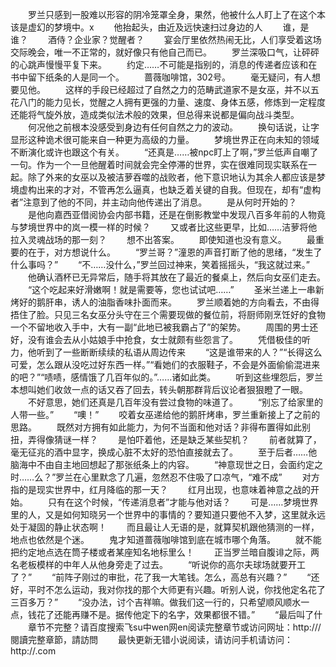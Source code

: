 　　罗兰只感到一股难以形容的阴冷笼罩全身，果然，他被什么人盯上了在这个本该是虚幻的梦境中。x
　　他抬起头，由近及远快速扫过身边的人
　　谁，是谁？
　　酒侍？企业家？觉醒者？
　　宴会厅里依然热闹无比，人们享受着这场交际晚会，唯一不正常的，就好像只有他自己而已。
　　罗兰深吸口气，让砰砰的心跳声慢慢平复下来。
　　约定……不可能是指别的，消息的传递者应该和在书中留下纸条的人是同一个。
　　蔷薇咖啡馆，302号。
　　毫无疑问，有人想要见他。
　　这样的手段已经超过了自然之力的范畴武道家不是女巫，并不以五花八门的能力见长，觉醒之人拥有更强的力量、速度、身体五感，修炼到一定程度还能将气旋外放，造成类似法术般的效果，但总得来说都是偏向战斗类型。
　　何况他之前根本没感受到身边有任何自然之力的波动。
　　换句话说，让字显形这种诡术很可能来自一种更为高级的力量。
　　梦境世界正在向未知的领域不断演化或许也跟这个有关。
　　“还真是……被npc盯上了啊，”罗兰低声自嘲了一句。作为一个一旦他醒着时间就会完全停滞的世界，实在很难同现实联系在一起。除了外来的女巫以及被洁萝吞噬的战败者，他下意识地认为其余人都应该是梦境虚构出来的才对，不管再怎么逼真，也缺乏着关键的自我。但现在，却有“虚构者”注意到了他的不同，并主动向他传递出了消息。
　　是从何时开始的？
　　是他向嘉西亚借阅协会内部书籍，还是在倒影教堂中发现八百多年前的人物竟与梦境世界中的岚一模一样的时候？
　　又或者比这些更早，比如……洁萝将他拉入灵魂战场的那一刻？
　　想不出答案。
　　即使知道也没有意义。
　　最重要的在于，对方想说什么。
　　“罗兰哥？”潼恩的声音打断了他的思绪，“发生了什么事吗？”
　　“不……没什么，”罗兰回过神来，笑着摇摇头，“我这就过来。”
　　他确认酒杯已无异常后，随手将其放在了最近的餐桌上，然后向女巫们走去。
　　“这个吃起来好滑嫩啊！就是需要等，您也试试吧……”
　　圣米兰递上一串新烤好的鹅肝串，诱人的油脂香味扑面而来。
　　罗兰顺着她的方向看去，不由得捂住了脸。只见三名女巫分头守在三个需要现做的餐位前，将厨师刚烹饪好的食物一个不留地收入手中，大有一副“此地已被我霸占了”的架势。
　　周围的男士还好，没有谁会去从小姑娘手中抢食，女士就颇有些怨言了。
　　凭借极佳的听力，他听到了一些断断续续的私语从周边传来
　　“这是谁带来的人？”“长得这么可爱，怎么跟从没吃过好东西一样。”“看她们的衣服鞋子，不会是外面偷偷混进来的吧？”“啧啧，感情饿了几百年似的。”……诸如此类。
　　听到这些埋怨后，罗兰本想叫她们收敛一点的话又吞了回去，转头朝那群背后议论者狠狠瞪了一眼。
　　不好意思，她们还真是几百年没有尝过食物的味道了。
　　“别忘了给家里的人带一些。”
　　“噢！”
　　咬着女巫递给他的鹅肝烤串，罗兰重新接上了之前的思路。
　　既然对方拥有如此能力，为何不当面和他对话？非得布置得如此别扭，弄得像猜谜一样？
　　是怕吓着他，还是缺乏某些契机？
　　前者就算了，毫无征兆的酒中显字，换成心脏不太好的恐怕直接就去了。
　　至于后者……他脑海中不由自主地回想起了那张纸条上的内容。
　　“神意现世之日，会面约定之时……么？”罗兰在心里默念了几遍，忽然忍不住吸了口凉气，“难不成”
　　对方指的是现实世界中，红月降临的那一天？
　　红月出现，也意味着神意之战的开始。
　　只有在这个时候，“传递消息者”才能与他对话？
　　可是……梦境世界里的人，又是如何知晓另一个世界中的事情的？要知道只要他不入梦，这里就永远处于凝固的静止状态啊！
　　而且最让人无语的是，就算契机跟他猜测的一样，地点也依然是个迷。
　　鬼才知道蔷薇咖啡馆到底在城市哪个角落。
　　就不能把约定地点选在筒子楼或者某座知名地标里么！
　　正当罗兰暗自腹诽之际，两名老板模样的中年人从他身旁走了过去。
　　“听说你的高尔夫球场就要开工了？”
　　“前阵子刚过的审批，花了我一大笔钱。怎么，高总有兴趣？”
　　“还好，平时不怎么运动，我对你找的那个大师更有兴趣。听别人说，你找他定名花了三百多万？”
　　“没办法，讨个吉祥嘛。做我们这一行的，只希望顺风顺水一点，钱花了还能再赚不是。据传他定下的名字，效果都很不错。”
　　“最后叫了什
　　章节不完整？请百度搜索飞su中wen网en阅读完整章节或访问网址：http:///閱讀完整章節，請訪問
　　最快更新无错小说阅读，请访问手机请访问：http://.com